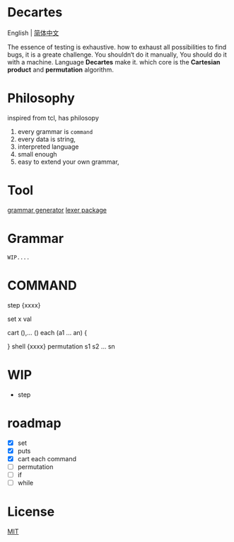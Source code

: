 # Decartes
English | [简体中文](README_CN.md) 

The essence of testing is exhaustive.  how to exhaust all possibilities to find bugs, it is a greate challenge. You shouldn‘t do it manually, You should do it with a machine. Language **Decartes** make it. which core is the **Cartesian product** and **permutation** algorithm.

# Philosophy

inspired from tcl,  has philosopy

1. every grammar is `command` 
2. every data is string, 
4. interpreted language
4. small enough
5. easy to extend your own grammar, 

# Tool
[grammar generator](https://github.com/acekingke/yaccgo)
[lexer package](https://github.com/acekingke/lexergo)
# Grammar

    WIP....


# COMMAND

step  {xxxx}

set x val

cart (),... () each (a1 ... an) {

}
shell {xxxx}
permutation s1 s2 ... sn

# WIP

* step 


# roadmap

- [x]  set 
- [x]  puts
- [x]  cart  each command
- [ ]  permutation
- [ ]  if
- [ ]  while

# License

[MIT](LICENSE)